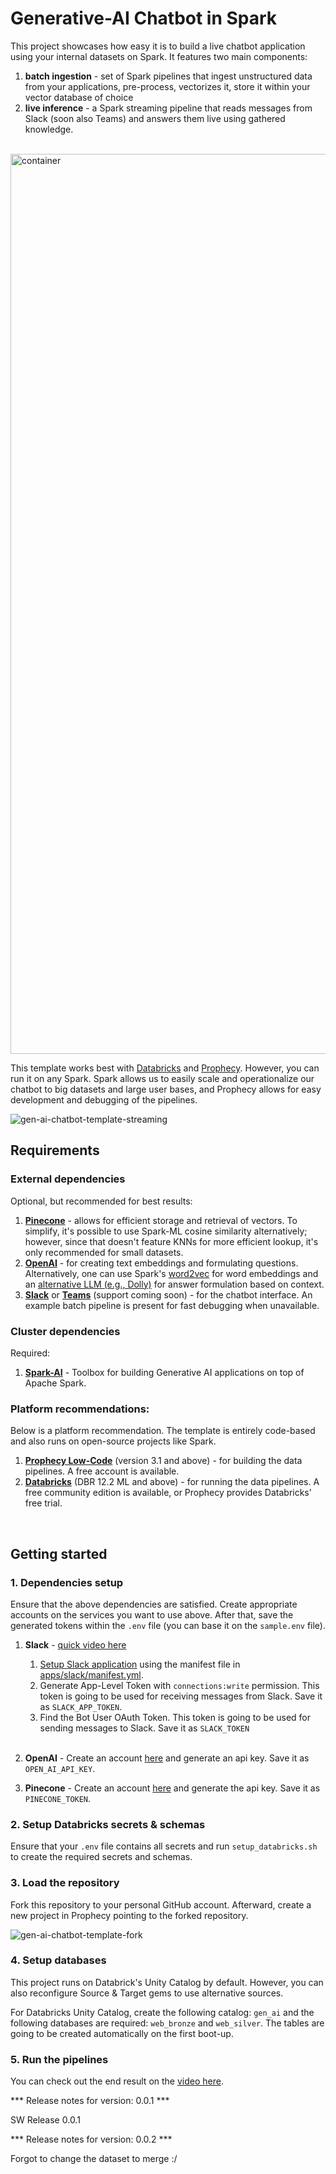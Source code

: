 # Generative-AI Chatbot in Spark

This project showcases how easy it is to build a live chatbot application using your internal datasets on Spark. It features two main components: 

1. **batch ingestion** - set of Spark pipelines that ingest unstructured data from your applications, pre-process, vectorizes it, store it within your vector database of choice
2. **live inference** - a Spark streaming pipeline that reads messages from Slack (soon also Teams) and answers them live using gathered knowledge.

<br>

<img width="1440" alt="container" src="https://github.com/prophecy-samples/gen-ai-chatbot-template/assets/3248329/c5f49bd5-5b4b-4c51-b050-e4e0ddf4f8e0">

<br>

This template works best with [Databricks](https://databricks.com/) and [Prophecy](https://www.prophecy.io/). However, you can run it on any Spark. Spark allows us to easily scale and operationalize our chatbot to big datasets and large user bases, and Prophecy allows for easy development and debugging of the pipelines. 

![gen-ai-chatbot-template-streaming](https://github.com/prophecy-samples/gen-ai-chatbot-template/assets/3248329/6fe672cb-5b60-4323-9380-de364afbce95)


## Requirements 


### External dependencies

Optional, but recommended for best results:

1. [**Pinecone**](https://www.pinecone.io/) - allows for efficient storage and retrieval of vectors. To simplify, it's possible to use Spark-ML cosine similarity alternatively; however, since that doesn't feature KNNs for more efficient lookup, it's only recommended for small datasets.
2. [**OpenAI**](https://openai.com/) - for creating text embeddings and formulating questions. Alternatively, one can use Spark's [word2vec](https://spark.apache.org/docs/2.2.0/mllib-feature-extraction.html#word2vec) for word embeddings and an [alternative LLM (e.g., Dolly)](https://github.com/prophecy-io/spark-ai/tree/main) for answer formulation based on context.
3. [**Slack**](https://slack.com/) or [**Teams**](https://teams.com/) (support coming soon) - for the chatbot interface. An example batch pipeline is present for fast debugging when unavailable.   

### Cluster dependencies

Required:

1. [**Spark-AI**](https://github.com/prophecy-io/spark-ai/tree/main) - Toolbox for building Generative AI applications on top of Apache Spark.

### Platform recommendations:

Below is a platform recommendation. The template is entirely code-based and also runs on open-source projects like Spark. 

1. [**Prophecy Low-Code**](https://www.prophecy.io/) (version 3.1 and above) - for building the data pipelines. A free account is available.
2. [**Databricks**](https://databricks.com/) (DBR 12.2 ML and above) - for running the data pipelines. A free community edition is available, or Prophecy provides Databricks' free trial. 

<br>

## Getting started

### 1. Dependencies setup

Ensure that the above dependencies are satisfied. Create appropriate accounts on the services you want to use above. After that, save the generated tokens within the `.env` file (you can base it on the `sample.env` file). 

1. **Slack** - [quick video here](https://www.loom.com/share/2d7afeacd92e44809ab29b43665329dd?sid=c4e08d9d-bf86-4a6f-9e9d-fce9d7a12578) 

   1. [Setup Slack application](https://api.slack.com/reference/manifests#creating_apps) using the manifest file in [apps/slack/manifest.yml](apps/slack/manifest.yaml).
   2. Generate App-Level Token with `connections:write` permission. This token is going to be used for receiving messages from Slack. Save it as `SLACK_APP_TOKEN`.
   3. Find the Bot User OAuth Token. This token is going to be used for sending messages to Slack. Save it as `SLACK_TOKEN`<br><br>
   
2. **OpenAI** - Create an account [here](https://platform.openai.com/signup) and generate an api key. Save it as `OPEN_AI_API_KEY`.

3. **Pinecone** - Create an account [here](https://app.pinecone.io) and generate the api key. Save it as `PINECONE_TOKEN`.  

### 2. Setup Databricks secrets & schemas

Ensure that your `.env` file contains all secrets and run `setup_databricks.sh` to create the required secrets and schemas. 

### 3. Load the repository 

Fork this repository to your personal GitHub account. Afterward, create a new project in Prophecy pointing to the forked repository. 

![gen-ai-chatbot-template-fork](https://github.com/prophecy-samples/gen-ai-chatbot-template/assets/3248329/dcdfabaf-4870-421d-9f92-4ab028c5db5a)

### 4. Setup databases

This project runs on Databrick's Unity Catalog by default. However, you can also reconfigure Source & Target gems to use alternative sources.

For Databricks Unity Catalog, create the following catalog: `gen_ai` and the following databases are required: `web_bronze` and `web_silver`. The tables are going to be created automatically on the first boot-up. 

### 5. Run the pipelines

You can check out the end result on the [video here](https://www.loom.com/share/a89ee52de80e41abb9b5647c1da73e18?sid=6fcf0298-79e8-412b-8e48-f58c9d6d7f3b). 





*** Release notes for version: 0.0.1 ***

SW Release 0.0.1

*** Release notes for version: 0.0.2 ***

Forgot to change the dataset to merge :/